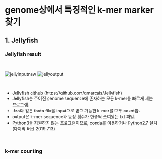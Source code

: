 genome상에서 특징적인 k-mer marker 찾기
============
## 1. Jellyfish
### Jellyfish result
<br/>

![jellyinputnew](https://user-images.githubusercontent.com/104611489/179664442-77db4ff0-95ec-46a7-ba83-002ecec9d734.PNG)
![jellyoutput](https://user-images.githubusercontent.com/104611489/179664491-8d1b5069-6ceb-4361-97b0-a10971d62aca.jpg)

<br/>

  - Jellyfish github (https://github.com/gmarcais/Jellyfish)
  - Jellyfish는 주어진 genome sequence에 존재하는 모든 k-mer를 빠르게 세는 프로그램.
  - .fna와 같은 fasta file을 input으로 받고 가능한 k-mer를 모두 count함.
  - output은 k-mer sequence와 등장 횟수가 한줄씩 쓰여있는 txt 파일.
  - Python3을 지원하지 않는 프로그램이므로, conda를 이용하거나 Python2.7 설치 (마지막 버전 2019.7.13)
<br/>

### k-mer counting
